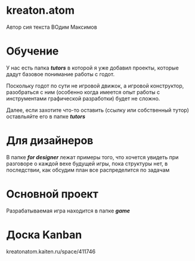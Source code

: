# kreaton.atom 
Автор сия текста ВOдим Максимов
# Обучение
У нас есть папка ***tutors*** в которой я уже добавил проекты, 
которые дадут базовое понимание работы с годот.

Поскольку годот по сути не игровой движок, а игровой конструктор, 
разобраться с ним (особенно когда имеется опыт работы с  
инструментами графической разработки) будет не сложно.

Далее, если захотите что-то оставить (ссылку или собственный тутор)
оставльяйте его в папке ***tutors***

# Для дизайнеров
В папке ***for designer*** лежат примеры того, что хочется увидеть при разговоре о каждой вехе 
будущей игры, пока структуры нет, в последствии, как обсудим план все распределится по задачам

# Основной проект
Разрабатываемая игра находится в папке ***game***

# Доска Kanban
kreatonatom.kaiten.ru/space/411746
